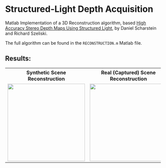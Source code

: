# Structured-Light Depth Acquisition  

Matlab Implementation of a 3D Reconstruction algorithm, based [High Accuracy Stereo Depth Maps Using Structured Light](http://www.cs.middlebury.edu/~schar/papers/structlight/structlight.pdf), by Daniel Scharstein and Richard Szeliski.  

The full algorithm can be found in the `RECONSTRUCTION.m` Matlab file.  

## Results:  
<div align="center">
<table align="center">
    <tr>
      <th>Synthetic Scene Reconstruction</th>
      <th>Real (Captured) Scene Reconstruction</th>
    </tr>
    <tr>
        <td>
        <img width="250" align="center" src="https://raw.githubusercontent.com/germain-hug/Structured-Light-Depth-Acquisition/master/Matlab/results_synth.jpg"></img>
        </td>
        <td>
        <img width="250" align="center" src="https://raw.githubusercontent.com/germain-hug/Structured-Light-Depth-Acquisition/master/Matlab/results_raw.jpg"></img>
        </td>
    </tr>
</table>
</div>
